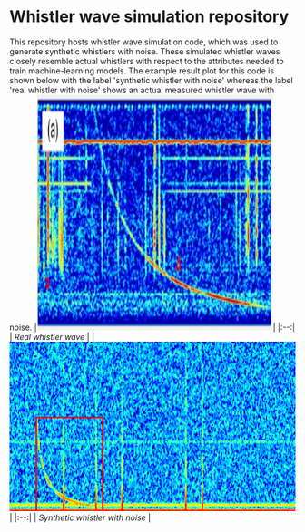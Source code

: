 # Whistler wave simulation repository
This repository hosts whistler wave simulation code, which was used to generate synthetic whistlers with noise. These simulated whistler waves closely resemble actual whistlers with respect to the attributes needed to train machine-learning models. The example result plot for this code is shown below with the label 'synthetic whistler with noise' whereas the label 'real whistler with noise' shows an actual measured whistler wave with noise. 
                               |![Alt text](whistler_true.jpg?raw=true "Actual whistler")|
|:--:| 
| *Real whistler wave* |
|![Alt text](Simulated_whistler.png?raw=true "Actual whistler")|
|:--:| 
| *Synthetic whistler with noise* |

